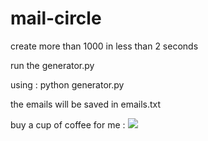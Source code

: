 # mail-circle
create more than 1000 in less than 2 seconds

run the generator.py

using : python generator.py

the emails will be saved in emails.txt

buy a cup of coffee for me : <a href="https://paypal.me/demlon"><img src="http://wcscwv.org/wp-content/uploads/2017/04/Donate-Button.png"></a>
